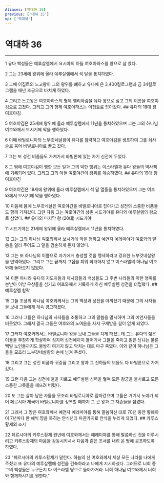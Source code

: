 ```yaml
---
Aliases: [역대하 36]
previous: ['대하 35']
up: ['역대하']
---
```

# 역대하 36

***


1 유다 백성들은 예루살렘에서 요시야의 아들 여호아하스를 왕으로 삼 았다. 

2 그는 23세에 왕위에 올라 예루살렘에서 석 달을 통치하였다. 

3 그때 이집트의 느고왕이 그의 왕위를 폐하고 유다에 은 3,400킬로그램과 금 34킬로그램을 매년 조공으로 바치게 하였다. 

4 그리고 느고왕은 여호아하스의 형제 엘리아김을 유다 왕으로 삼고 그의 이름을 여호야김으로 고쳤다. 그리고 그의 형제 여호아하스는 이집트로 잡아갔다. ## 유다의 18대 왕 여호야김 

5 여호야김은 25세에 왕위에 올라 예루살렘에서 11년을 통치하였으며 그는 그의 하나님 여호와께서 보시기에 악을 행하였다. 

6 이때 바빌로니아의 느부갓네살왕이 유다를 침략하고 여호야김을 생포하여 그를 쇠사슬로 묶어 바빌로니아로 끌고 갔다. 

7 그는 또 성전 비품들도 가져가서 바빌론에 있는 자기 신전에 두었다. 

8 그 밖에 여호야김이 행한 모든 일과 그의 악한 행위는 이스라엘과 유다 왕들의 역사책에 기록되어 있다. 그리고 그의 아들 여호야긴이 왕위를 계승하였다. ## 유다의 19대 왕 여호야긴 

9 여호야긴은 18세에 왕위에 올라 예루살렘에서 석 달 열흘을 통치하였으며 그는 여호와께서 보시기에 악을 행하였다. 

10 이듬해 봄에 느부갓네살은 여호야긴을 바빌로니아로 잡아가고 성전의 소중한 비품들도 함께 가져갔다. 그런 다음 그는 여호야긴의 삼촌 시드기야를 유다와 예루살렘의 왕으로 삼았다. ## 유다의 마지막 왕 (20대) 시드기야 

11 시드기야는 21세에 왕위에 올라 예루살렘에서 11년을 통치하였다. 

12 그는 그의 하나님 여호와께서 보시기에 악을 행하고 예언자 예레미야가 여호와의 말씀을 일러 주어도 그 말을 겸손하게 듣지 않았다. 

13 그는 또 하나님의 이름으로 자기에게 충성할 것을 맹세하라고 강요한 느부갓네살왕을 반역하였다. 그리고 그는 끝까지 고집을 피워 회개하지 않고 이스라엘의 하나님 여호와께 돌아오지 않았다. 

14 이뿐 아니라 유다의 지도자들과 제사장들과 백성들도 그 주변 나라들의 악한 행위를 본받아 이방 우상들을 섬기고 여호와께서 거룩하게 하신 예루살렘 성전을 더럽혔다. ## 예루살렘 함락 

15 그들 조상의 하나님 여호와께서는 그의 백성과 성전을 아끼셨기 때문에 그의 사자들을 보내 그들에게 계속 경고하셨다. 

16 그러나 그들은 하나님의 사자들을 조롱하고 그의 말씀을 멸시하며 그의 예언자들을 비웃었다. 그래서 결국 그들은 여호와의 노여움을 사서 구제받을 길이 없게 되었다. 

17 그러자 여호와께서는 바빌로니아 왕을 보내 그들을 치게 하셨는데 그는 유다의 젊은이들을 무참하게 학살하며 심지어 성전에까지 들어가서 그들을 죽이고 젊은 남녀는 물론 백발 노인들까지도 불쌍히 여기지 않고 닥치는 대로 마구 죽였다. 이와 같이 하나님은 그들을 모조리 느부갓네살왕의 손에 넘겨 주셨다. 

18 그리고 그는 성전 비품과 귀중품 그리고 왕과 그 신하들의 보물도 다 바빌론으로 가져갔다. 

19 그런 다음 그는 성전에 불을 지르고 예루살렘 성벽을 헐며 모든 왕궁을 불사르고 모든 소중한 그릇들을 깨뜨려 버렸다. 

20 또 그는 살아 남은 자들을 모조리 바빌로니아로 잡아갔으며 그들은 거기서 노예가 되어 페르시아 제국이 바빌로니아를 정복할 때까지 그 곳 왕과 그 자손들을 섬겼다. 

21 그래서 그 땅은 여호와께서 예언자 예레미야를 통해 말씀하신 대로 70년 동안 황폐하여 7년마다 한 해씩 땅을 묵히는 안식년과 마찬가지로 안식을 누리게 되었다. ## 키루스황제의 조서 

22 페르시아의 키루스황제 원년에 여호와께서는 예레미야를 통해 말씀하신 것을 이루시려고 키루스황제의 마음을 감동시키셔서 다음과 같은 조서를 내려 온 땅에 공포하도록 하였다. 

23 "페르시아의 키루스황제가 말한다. 하늘의 신 여호와께서 세상 모든 나라를 나에게 주셨고 또 유다의 예루살렘에 성전을 건축하라고 나에게 지시하셨다. 그러므로 너희 중 그의 백성들은 누구든지 다 이스라엘 땅으로 돌아가거라. 너희 하나님 여호와께서 너희와 함께하시기를 원한다."
